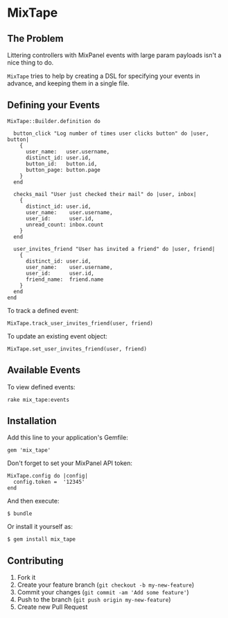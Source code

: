 # MixTape

## The Problem

Littering controllers with MixPanel events with large param payloads isn't a nice thing to do.

`MixTape` tries to help by creating a DSL for specifying your events in advance, and keeping them in a single file.

## Defining your Events

    MixTape::Builder.definition do

      button_click "Log number of times user clicks button" do |user, button|
        {
          user_name:   user.username,
          distinct_id: user.id,
          button_id:   button.id,
          button_page: button.page
        }
      end

      checks_mail "User just checked their mail" do |user, inbox|
        {
          distinct_id: user.id,
          user_name:    user.username,
          user_id:      user.id,
          unread_count: inbox.count
        }
      end

      user_invites_friend "User has invited a friend" do |user, friend|
        {
          distinct_id: user.id,
          user_name:    user.username,
          user_id:      user.id,
          friend_name:  friend.name
        }
      end
    end


To track a defined event:

    MixTape.track_user_invites_friend(user, friend)

To update an existing event object:

    MixTape.set_user_invites_friend(user, friend)

## Available Events

To view defined events:

    rake mix_tape:events

## Installation

Add this line to your application's Gemfile:

    gem 'mix_tape'

Don't forget to set your MixPanel API token:

    MixTape.config do |config|
      config.token =  '12345'
    end

And then execute:

    $ bundle

Or install it yourself as:

    $ gem install mix_tape


## Contributing

1. Fork it
2. Create your feature branch (`git checkout -b my-new-feature`)
3. Commit your changes (`git commit -am 'Add some feature'`)
4. Push to the branch (`git push origin my-new-feature`)
5. Create new Pull Request
